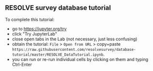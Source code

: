 ## RESOLVE survey database tutorial

To complete this tutorial:

 * go to https://jupyter.org/try
 * click "Try JupyterLab"
 * close open tabs in the Lab (not necessary, just less confusing)
 * obtain the tutorial: `File` > `Open from URL` > copy+paste `https://raw.githubusercontent.com/resolvesurvey/database-tutorial/master/RESOLVE_DataTutorial.ipynb`.
* you can run or re-run individual cells by clicking on them and typing Ctrl-Enter
